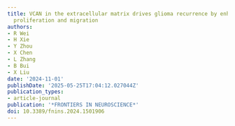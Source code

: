 ```yaml
---
title: VCAN in the extracellular matrix drives glioma recurrence by enhancing cell
  proliferation and migration
authors:
- R Wei
- H Xie
- Y Zhou
- X Chen
- L Zhang
- B Bui
- X Liu
date: '2024-11-01'
publishDate: '2025-05-25T17:04:12.027044Z'
publication_types:
- article-journal
publication: '*FRONTIERS IN NEUROSCIENCE*'
doi: 10.3389/fnins.2024.1501906
---
```

